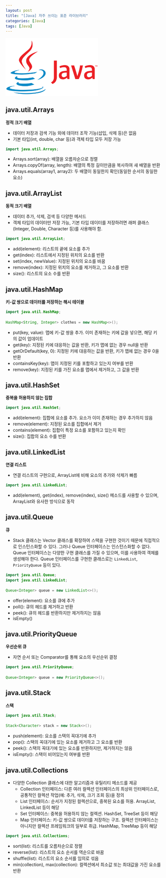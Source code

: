 ```yaml
---
layout: post
title: "[Java] 자주 쓰이는 표준 라이브러리"
categories: [Java]
tags: [Java]
---
```


<img src="/assets/img/java.png" alt="java" width="300"/>

## **java.util.Arrays**

**정적 크기 배열**

- 데이터 저장과 검색 기능 외에 데이터 조작 기능(삽입, 삭제 등)은 없음
- 기본 타입(int, double, char 등)과 객체 타입 모두 저장 가능

```java
import java.util.Arrays;
```

- Arrays.sort(array): 배열을 오름차순으로 정렬
- Arrays.copyOf(array, length): 배열의 특정 길이만큼을 복사하여 새 배열을 반환
- Arrays.equals(array1, array2): 두 배열이 동일한지 확인(동일한 순서의 동일한 요소)

## **java.util.ArrayList**

**동적 크기 배열**

- 데이터 추가, 삭제, 검색 등 다양한 메서드
- 객체 타입의 데이터만 저장 가능, 기본 타입 데이터를 저장하려면 래퍼 클래스(Integer, Double, Character 등)를 사용해야 함.

```java
import java.util.ArrayList;
```

- add(element): 리스트의 끝에 요소를 추가
- get(index): 리스트에서 지정된 위치의 요소를 반환
- set(index, newValue): 지정된 위치의 요소를 바꿈
- remove(index): 지정된 위치의 요소를 제거하고, 그 요소를 반환
- size(): 리스트의 요소 수를 반환

## **java.util.HashMap**

**키-값 쌍으로 데이터를 저장하는 해시 테이블**

```java
import java.util.HashMap;

HashMap<String, Integer> clothes = new HashMap<>();
```

- put(key, value): 맵에 키-값 쌍을 추가. 이미 존재하는 키에 값을 넣으면, 해당 키의 값이 업데이트
- get(key): 지정된 키에 대응하는 값을 반환, 키가 맵에 없는 경우 null을 반환
- getOrDefault(key, 0): 지정된 키에 대응하는 값을 반환, 키가 맵에 없는 경우 0을 반환
- containsKey(key): 맵이 지정된 키를 포함하고 있는지 여부를 반환
- remove(key): 지정된 키를 가진 요소를 맵에서 제거하고, 그 값을 반환

## **java.util.HashSet**

**중복을 허용하지 않는 집합**

```java
import java.util.HashSet;
```

- add(element): 집합에 요소를 추가. 요소가 이미 존재하는 경우 추가하지 않음
- remove(element): 지정된 요소를 집합에서 제거
- contains(element): 집합이 특정 요소를 포함하고 있는지 확인
- size(): 집합의 요소 수를 반환

## **java.util.LinkedList**

**연결 리스트**

- 연결 리스트의 구현으로, ArrayList에 비해 요소의 추가와 삭제가 빠름

```java
import java.util.LinkedList;
```

- add(element), get(index), remove(index), size() 메소드를 사용할 수 있으며, ArrayList와 유사한 방식으로 동작

## **java.util.Queue**

**큐**

- Stack 클래스는 Vector 클래스를 확장하여 스택을 구현한 것이기 때문에 직접적으로 인스턴스화할 수 있다. 그러나 Queue 인터페이스는 인스턴스화할 수 없다. Queue 인터페이스는 다양한 구현 클래스를 가질 수 있으며, 이를 사용하여 객체를 생성해야 한다. Queue 인터페이스를 구현한 클래스로는 `LinkedList`, `PriorityQueue` 등이 있다.

```java
import java.util.Queue;
import java.util.LinkedList;

Queue<Integer> queue = new LinkedList<>();
```

- offer(element): 요소를 큐에 추가
- poll(): 큐의 헤드를 제거하고 반환
- peek(): 큐의 헤드를 반환하지만 제거하지는 않음
- isEmpty()

## **java.util.PriorityQueue**

**우선순위 큐**

- 자연 순서 또는 Comparator를 통해 요소의 우선순위 결정

```java
import java.util.PriorityQueue;

Queue<Integer> queue = new PriorityQueue<>();
```

## **java.util.Stack**

**스택**

```java
import java.util.Stack;

Stack<Character> stack = new Stack<>();
```

- push(element): 요소를 스택의 꼭대기에 추가
- pop(): 스택의 꼭대기에 있는 요소를 제거하고 그 요소를 반환
- peek(): 스택의 꼭대기에 있는 요소를 반환하지만, 제거하지는 않음
- isEmpty(): 스택이 비어있는지 여부를 반환

## **java.util.Collections**

- 다양한 Collection 클래스에 대한 알고리즘과 유틸리티 메소드를 제공
  - Collection 인터페이스: 다른 여러 컬렉션 인터페이스의 최상위 인터페이스로, 공통적인 컬렉션 작업(예: 추가, 삭제, 크기 조회 등)을 정의
  - List 인터페이스: 순서가 지정된 컬렉션으로, 중복된 요소를 허용. ArrayList, LinkedList 등이 해당
  - Set 인터페이스: 중복을 허용하지 않는 컬렉션. HashSet, TreeSet 등이 해당
  - Map 인터페이스: 키-값 쌍으로 데이터를 저장하는 구조. 컬렉션 인터페이스는 아니지만 컬렉션 프레임워크의 일부로 취급. HashMap, TreeMap 등이 해당

```java
import java.util.Collections;
```

- sort(list): 리스트를 오름차순으로 정렬
- reverse(list): 리스트의 요소 순서를 역순으로 바꿈
- shuffle(list): 리스트의 요소 순서를 임의로 섞음
- min(collection), max(collection): 컬렉션에서 최소값 또는 최대값을 가진 요소를 반환
